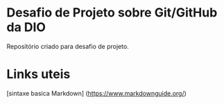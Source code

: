 # Desafio de Projeto sobre Git/GitHub da DIO
Repositório criado para desafio de projeto.

# Links uteis
[sintaxe basica Markdown] (https://www.markdownguide.org/)
